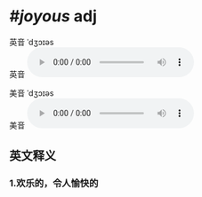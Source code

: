 # ***\#joyous*** adj
英音 ˈdʒɔɪəs  
英音
<audio src="./media/joyous1_AAC.aac" controls="controls"></audio>

美音 ˈdʒɔɪəs  
美音
<audio src="./media/joyous2_AAC.aac" controls="controls"></audio>



  

英文释义
---
### 1.**欢乐的，令人愉快的**  


